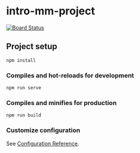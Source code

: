 # intro-mm-project

[![Board Status](https://dev.azure.com/mehawk555/09b9f94e-72d8-44c2-a0b6-8bceebb30b24/94f03aec-7fbe-45d6-97bf-7c9595bb5a7a/_apis/work/boardbadge/e1378a82-fb9b-4db8-a408-94f9460cdf15)](https://dev.azure.com/mehawk555/09b9f94e-72d8-44c2-a0b6-8bceebb30b24/_boards/board/t/94f03aec-7fbe-45d6-97bf-7c9595bb5a7a/Microsoft.RequirementCategory/)

## Project setup
```
npm install
```

### Compiles and hot-reloads for development
```
npm run serve
```

### Compiles and minifies for production
```
npm run build
```

### Customize configuration
See [Configuration Reference](https://cli.vuejs.org/config/).
